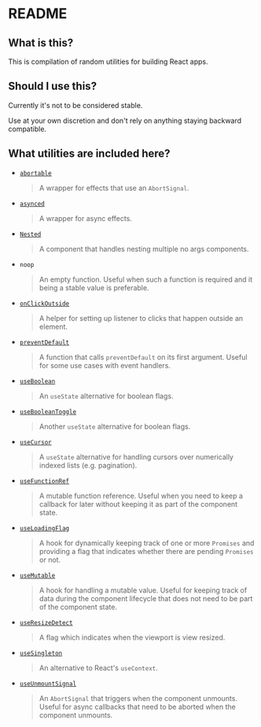 # README

## What is this?

This is compilation of random utilities for building React apps.

## Should I use this?

Currently it's not to be considered stable.

Use at your own discretion and don't rely on anything staying backward compatible.

## What utilities are included here?

* [`abortable`](docs/abortable.md)

  > A wrapper for effects that use an `AbortSignal`.

* [`asynced`](docs/asynced.md)

  > A wrapper for async effects.

* [`Nested`](docs/Nested.md)

  > A component that handles nesting multiple no args components.

* `noop`

  > An empty function. Useful when such a function is required and it being a stable value is preferable.

* [`onClickOutside`](docs/onClickOutside.md)

  > A helper for setting up listener to clicks that happen outside an element.

* [`preventDefault`](docs/preventDefault.md)

  > A function that calls `preventDefault` on its first argument. Useful for some use cases with event handlers.

* [`useBoolean`](docs/useBoolean.md)

  > An `useState` alternative for boolean flags.

* [`useBooleanToggle`](docs/useBooleanToggle.md)

  > Another `useState` alternative for boolean flags.

* [`useCursor`](docs/useCursor.md)

  > A `useState` alternative for handling cursors over numerically indexed lists (e.g. pagination).

* [`useFunctionRef`](docs/useFunctionRef.md)

  > A mutable function reference. Useful when you need to keep a callback for later without keeping it as part of the component state.

* [`useLoadingFlag`](docs/useLoadingFlag.md)

  > A hook for dynamically keeping track of one or more `Promises` and providing a flag that indicates whether there are pending `Promises` or not.

* [`useMutable`](docs/useMutable.md)

  > A hook for handling a mutable value. Useful for keeping track of data during the component lifecycle that does not need to be part of the component state.

* [`useResizeDetect`](docs/useResizeDetect.md)

  > A flag which indicates when the viewport is view resized.

* [`useSingleton`](docs/useSingleton.md)

  > An alternative to React's `useContext`.

* [`useUnmountSignal`](docs/useUnmountSignal.md)

  > An `AbortSignal` that triggers when the component unmounts. Useful for async callbacks that need to be aborted when the component unmounts.
